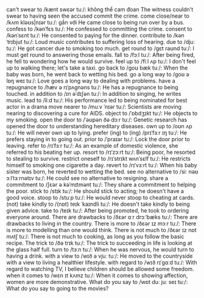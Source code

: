 can't swear to /kænt swɛər tuː/: không thể cam đoan The witness couldn't swear to having seen the accused commit the crime.
come close/near to /kʌm kləʊs|nɪər tuː/: gần với He came close to being run over by a bus.
confess to /kənˈfɛs tuː/: He confessed to committing the crime.
consent to /kənˈsɛnt tuː/: He consented to paying for the dinner.
contribute to /kənˈtrɪbjut tuː/: Loud music contributes to suffering loss of hearing.
due to /djuː tuː/: He got cancer due to smoking too much.
get round to /ɡɛt raʊnd tuː/: I must get round to answering those emails.
fall to /fɔːl tuː/: After being fired, he fell to wondering how he would survive.
feel up to /fiːl ʌp tuː/: I don't feel up to walking there; let's take a taxi.
go back to /ɡoʊ bæk tuː/: When the baby was born, he went back to wetting his bed.
go a long way to /ɡoʊ ə lɒŋ weɪ tuː/: Love goes a long way to dealing with problems.
have a repugnance to /hæv ə rɪˈpʌɡnəns tuː/: He has a repugnance to being touched.
in addition to /ɪn əˈdɪʃən tuː/: In addition to singing, he writes music.
lead to /liːd tuː/: His performance led to being nominated for best actor in a drama
move nearer to /muːv ˈnɪər tuː/: Scientists are moving nearing to discovering a cure for AIDS.
object to /ˈɒbdʒɪkt tuː/: He objects to my smoking.
open the door to /ˈəʊpən ðə dɔːr tuː/: Genetic research has opened the door to understanding hereditary diseases.
own up to /oʊn ʌp tuː/: He will never own up to lying.
prefer (ing) to (ing) /prɪˈfɜːr ɪŋ tuː/: He prefers staying in to going out.
prior to /ˈpraɪər tuː/: Lock the door prior to leaving.
refer to /rɪˈfɜːr tuː/: As an example of domestic violence, she referred to his beating her up.
resort to /rɪˈzɔːrt tuː/: Being poor, he resorted to stealing to survive.
restrict oneself to /rɪˈstrɪkt wʌnˈsɛlf tuː/: He restricts himself to smoking one cigarette a day.
revert to /rɪˈvɜːrt tuː/: When his baby sister was born, he reverted to wetting the bed.
see no alternative to /siː nəʊ ɔːlˈtɜːrnətɪv tuː/: He could see no alternative to resigning.
share a commitment to /ʃɛər ə kəˈmɪtmənt tuː/: They share a commitment to helping the poor.
stick to /stɪk tuː/: He should stick to acting; he doesn't have a good voice.
stoop to /stuːp tuː/: He would never stoop to cheating at cards.
(not) take kindly to /(nɒt) teɪk ˈkaɪndli tuː/: He doesn't take kindly to being given advice.
take to /teɪk tuː/: After being promoted, he took to ordering everyone around.
There are drawbacks to /ðɛər ɑːr drɔːˈbæks tuː/: There are drawbacks to living in the country.
There is more to /ðɛər ɪz mɔːr tuː/: There is more to modelling than one would think.
There is not much to /ðɛər ɪz nɒt mʌtʃ tuː/: There is not much to cooking, as long as you follow the basic recipe.
The trick to /ðə trɪk tuː/: The trick to succeeding in life is looking at the glass half full.
turn to /tɜːn tuː/: When he was nervous, he would turn to having a drink.
with a view to /wɪð ə vjuː tuː/: He moved to the countryside with a view to living a healthier lifestyle.
with regard to /wɪð rɪˈɡɑːd tuː/: With regard to watching TV, I believe children should be allowed some freedom.
when it comes to /wɛn ɪt kʌmz tuː/: When it comes to showing affection, women are more demonstrative.
What do you say to /wɒt duː juː seɪ tuː/: What do you say to going to the movies?